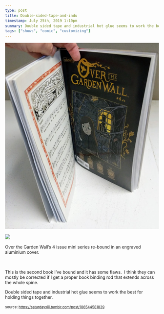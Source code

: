 ```yaml
---
type: post
title: Double-sided-tape-and-indu
timestamp: July 25th, 2019 1:10pm
summary: Double sided tape and industrial hot glue seems to work the best for holding things togetherp 
tags: ["shows", "comic", "customizing"]
---
```

<p>
                               <img src="../media/186544581839_1.jpg"/>
                           </p>
                                                                                                                           <p>
                               <img src="../media/186544581839_2.jpg"/>
                           </p>
                                                                                                                      <div class="caption"><p>

Over the Garden Wall’s 4 issue mini series re-bound in an engraved aluminium cover.

<br/><br/>This is the second book I’ve bound and it has some flaws.  I think they can mostly be corrected if I get a proper book binding rod that extends across the whole spine.  </p><p>Double sided tape and industrial hot glue seems to work the best for holding things together.</p> </div>
                                    
                
                
                
                
                                
<small>source: https://saturdayxiii.tumblr.com/post/186544581839</small>